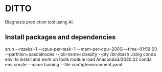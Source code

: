 # DITTO

Diagnosis prediction tool using AI.

Install packages and dependencies
-------------------------------------
srun --ntasks=1 --cpus-per-task=1 --mem-per-cpu=200G --time=01:59:00 --partition=pascalnodes --job-name=classify --pty /bin/bash
Using conda envi to install and work on tools
    module load Anaconda3/2020.02
    conda env create --name training --file config/environment.yaml 


